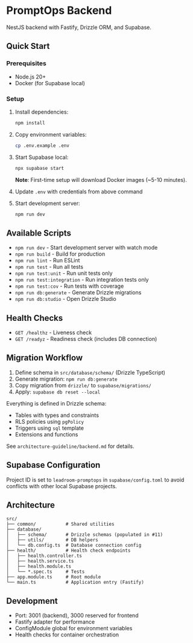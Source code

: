 # PromptOps Backend

NestJS backend with Fastify, Drizzle ORM, and Supabase.

## Quick Start

### Prerequisites
- Node.js 20+
- Docker (for Supabase local)

### Setup

1. Install dependencies:
   ```bash
   npm install
   ```

2. Copy environment variables:
   ```bash
   cp .env.example .env
   ```

3. Start Supabase local:
   ```bash
   npx supabase start
   ```

   **Note**: First-time setup will download Docker images (~5-10 minutes).

4. Update `.env` with credentials from above command

5. Start development server:
   ```bash
   npm run dev
   ```

## Available Scripts

- `npm run dev` - Start development server with watch mode
- `npm run build` - Build for production
- `npm run lint` - Run ESLint
- `npm run test` - Run all tests
- `npm run test:unit` - Run unit tests only
- `npm run test:integration` - Run integration tests only
- `npm run test:cov` - Run tests with coverage
- `npm run db:generate` - Generate Drizzle migrations
- `npm run db:studio` - Open Drizzle Studio

## Health Checks

- `GET /healthz` - Liveness check
- `GET /readyz` - Readiness check (includes DB connection)

## Migration Workflow

1. Define schema in `src/database/schema/` (Drizzle TypeScript)
2. Generate migration: `npm run db:generate`
3. Copy migration from `drizzle/` to `supabase/migrations/`
4. Apply: `supabase db reset --local`

Everything is defined in Drizzle schema:
- Tables with types and constraints
- RLS policies using `pgPolicy`
- Triggers using `sql` template
- Extensions and functions

See `architecture-guideline/backend.md` for details.

## Supabase Configuration

Project ID is set to `leadroom-promptops` in `supabase/config.toml` to avoid conflicts with other local Supabase projects.

## Architecture

```
src/
├── common/           # Shared utilities
├── database/
│   ├── schema/       # Drizzle schemas (populated in #11)
│   ├── utils/        # DB helpers
│   └── db.config.ts  # Database connection config
├── health/           # Health check endpoints
│   ├── health.controller.ts
│   ├── health.service.ts
│   ├── health.module.ts
│   └── *.spec.ts     # Tests
├── app.module.ts     # Root module
└── main.ts           # Application entry (Fastify)
```

## Development

- Port: 3001 (backend), 3000 reserved for frontend
- Fastify adapter for performance
- ConfigModule global for environment variables
- Health checks for container orchestration
